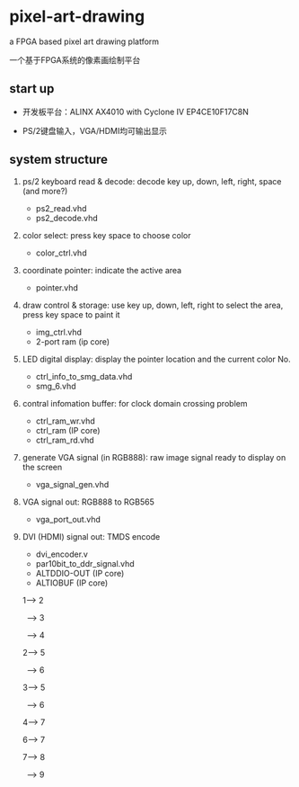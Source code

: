 # pixel-art-drawing

a FPGA based pixel art drawing platform

一个基于FPGA系统的像素画绘制平台

## start up

- 开发板平台：ALINX AX4010 with Cyclone IV EP4CE10F17C8N

- PS/2键盘输入，VGA/HDMI均可输出显示

## system structure

1. ps/2 keyboard read & decode: decode key up, down, left, right, space (and more?)
    - ps2_read.vhd
    - ps2_decode.vhd
2. color select: press key space to choose color
    - color_ctrl.vhd
3. coordinate pointer: indicate the active area
    - pointer.vhd
4. draw control & storage: use key up, down, left, right to select the area, press key space to paint it
    - img_ctrl.vhd
    - 2-port ram (ip core)
5. LED digital display: display the pointer location and the current color No.
    - ctrl_info_to_smg_data.vhd
    - smg_6.vhd
6. contral infomation buffer: for clock domain crossing problem
    - ctrl_ram_wr.vhd
    - ctrl_ram (IP core)
    - ctrl_ram_rd.vhd
7. generate VGA signal (in RGB888): raw image signal ready to display on the screen
    - vga_signal_gen.vhd
8. VGA signal out: RGB888 to RGB565
    - vga_port_out.vhd
9. DVI (HDMI) signal out: TMDS encode
    - dvi_encoder.v
    - par10bit_to_ddr_signal.vhd
    - ALTDDIO-OUT (IP core)
    - ALTIOBUF (IP core)

    1--> 2

    &ensp;--> 3

    &ensp;--> 4

    2--> 5

    &ensp;--> 6

    3--> 5

    &ensp;--> 6

    4--> 7

    6--> 7

    7--> 8

    &ensp;--> 9